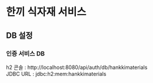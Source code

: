 # 한끼 식자재 서비스
## DB 설정
### 인증 서비스 DB
h2 콘솔 : http://localhost:8080/api/auth/db/hankkimaterials  
JDBC URL : jdbc:h2:mem:hankkimaterials
